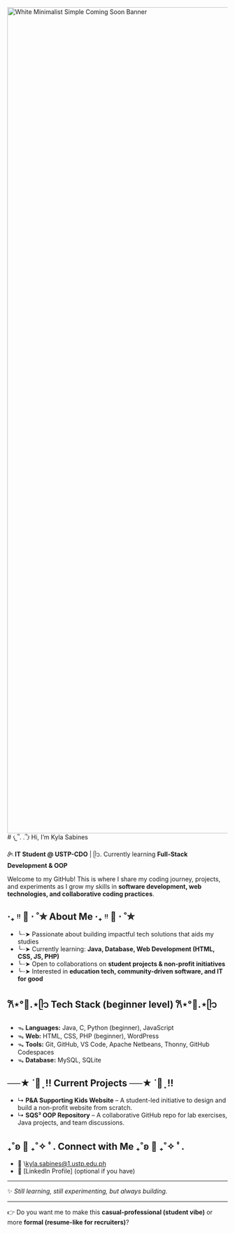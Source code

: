 <img width="3780" height="1890" alt="White Minimalist Simple Coming Soon Banner" src="https://github.com/user-attachments/assets/aab28598-62ad-4251-94f9-1d3accf66972" />
# 𐔌՞. .՞𐦯 Hi, I’m Kyla Sabines

𝜗ৎ **IT Student @ USTP-CDO** | ᥫ᭡. Currently learning **Full-Stack Development & OOP**

Welcome to my GitHub! This is where I share my coding journey, projects, and experiments as I grow my skills in **software development, web technologies, and collaborative coding practices**.

## ‧₊ ᵎᵎ 🍒 ⋅ ˚✮ About Me ‧₊ ᵎᵎ 🍒 ⋅ ˚✮
* ╰┈➤ Passionate about building impactful tech solutions that aids my studies
* ╰┈➤ Currently learning: **Java, Database, Web Development (HTML, CSS, JS, PHP)**
* ╰┈➤ Open to collaborations on **student projects & non-profit initiatives**
* ╰┈➤ Interested in **education tech, community-driven software, and IT for good**

## 𐙚⋆°🦢.⋆ᥫ᭡ Tech Stack (beginner level) 𐙚⋆°🦢.⋆ᥫ᭡

* ᯓ **Languages:** Java, C, Python (beginner), JavaScript
* ᯓ **Web:** HTML, CSS, PHP (beginner), WordPress
* ᯓ **Tools:** Git, GitHub, VS Code, Apache Netbeans, Thonny, GitHub Codespaces
* ᯓ **Database:** MySQL, SQLite

## ──★ ˙🍓 ̟ !! Current Projects ──★ ˙🍓 ̟ !!

* ↳ **P&A Supporting Kids Website** – A student-led initiative to design and build a non-profit website from scratch.
* ↳ **SQS³ OOP Repository** – A collaborative GitHub repo for lab exercises, Java projects, and team discussions.


## ₊˚ʚ 🌱 ₊˚✧ ﾟ. Connect with Me ₊˚ʚ 🌱 ₊˚✧ ﾟ.

* 📧 \kyla.sabines@1.ustp.edu.ph
* 💼 \[LinkedIn Profile] (optional if you have)


---

✨ *Still learning, still experimenting, but always building.*

---

👉 Do you want me to make this **casual-professional (student vibe)** or more **formal (resume-like for recruiters)**?
